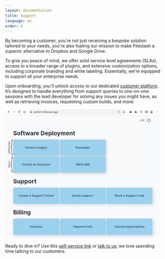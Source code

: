 ```yaml
---
layout: documentation
title: Support
language: en
order: 6
---
```


By becoming a customer, you're not just receiving a bespoke solution tailored to your needs, you're also fueling our mission to make Filestash a superior alternative to Dropbox and Google Drive.

To give you peace of mind, we offer solid service level agreements (SLAs), access to a broader range of plugins, and extensive customization options, including corporate branding and white labeling. Essentially, we're equipped to support all your enterprise needs.

Upon onboarding, you'll unlock access to our dedicated [customer platform](https://platform.filestash.app). It’s designed to handle everything from support queries to one-on-one sessions with the lead developer for solving any issues you might have, as well as retrieving invoices, requesting custom builds, and more:

<img class="fancy" src="/img/screenshots/doc_support.png" alt="setup screenshot" />

Ready to dive in? Use this [self-service link](/redirect.html?origin=doc::support&url=https://buy.stripe.com/bIY15scyObhs6be006) or [talk to us](/pricing/?modal=support&origin=doc::support); we love spending time talking to our customers.
